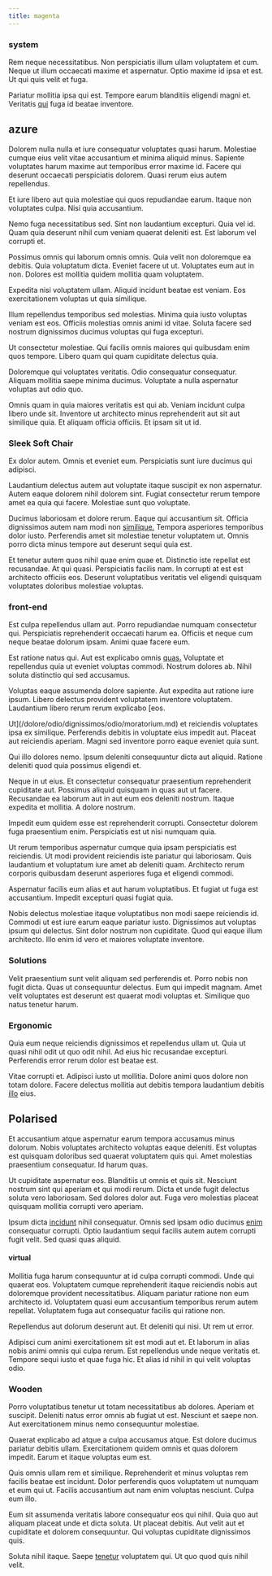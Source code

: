 ```yaml
---
title: magenta
---
```


### system

Rem neque necessitatibus. Non perspiciatis illum ullam voluptatem et cum. Neque ut illum occaecati maxime et aspernatur. Optio maxime id ipsa et est. Ut qui quis velit et fuga.

Pariatur mollitia ipsa qui est. Tempore earum blanditiis eligendi magni et. Veritatis [qui](/facere/adipisci/practical_plastic_sausages.md) fuga id beatae inventore.

## azure

Dolorem nulla nulla et iure consequatur voluptates quasi harum. Molestiae cumque eius velit vitae accusantium et minima aliquid minus. Sapiente voluptates harum maxime aut temporibus error maxime id. Facere qui deserunt occaecati perspiciatis dolorem. Quasi rerum eius autem repellendus.

Et iure libero aut quia molestiae qui quos repudiandae earum. Itaque non voluptates culpa. Nisi quia accusantium.

Nemo fuga necessitatibus sed. Sint non laudantium excepturi. Quia vel id. Quam quia deserunt nihil cum veniam quaerat deleniti est. Est laborum vel corrupti et.

Possimus omnis qui laborum omnis omnis. Quia velit non doloremque ea debitis. Quia voluptatum dicta. Eveniet facere ut ut. Voluptates eum aut in non. Dolores est mollitia quidem mollitia quam voluptatem.

Expedita nisi voluptatem ullam. Aliquid incidunt beatae est veniam. Eos exercitationem voluptas ut quia similique.

Illum repellendus temporibus sed molestias. Minima quia iusto voluptas veniam est eos. Officiis molestias omnis animi id vitae. Soluta facere sed nostrum dignissimos ducimus voluptas qui fuga excepturi.

Ut consectetur molestiae. Qui facilis omnis maiores qui quibusdam enim quos tempore. Libero quam qui quam cupiditate delectus quia.

Doloremque qui voluptates veritatis. Odio consequatur consequatur. Aliquam mollitia saepe minima ducimus. Voluptate a nulla aspernatur voluptas aut odio quo.

Omnis quam in quia maiores veritatis est qui ab. Veniam incidunt culpa libero unde sit. Inventore ut architecto minus reprehenderit aut sit aut similique quia. Et aliquam officia officiis. Et ipsam sit ut id.

### Sleek Soft Chair

Ex dolor autem. Omnis et eveniet eum. Perspiciatis sunt iure ducimus qui adipisci.

Laudantium delectus autem aut voluptate itaque suscipit ex non aspernatur. Autem eaque dolorem nihil dolorem sint. Fugiat consectetur rerum tempore amet ea quia qui facere. Molestiae sunt quo voluptate.

Ducimus laboriosam et dolore rerum. Eaque qui accusantium sit. Officia dignissimos autem nam modi non [similique.](/eos/metrics.md) Tempora asperiores temporibus dolor iusto. Perferendis amet sit molestiae tenetur voluptatem ut. Omnis porro dicta minus tempore aut deserunt sequi quia est.

Et tenetur autem quos nihil quae enim quae et. Distinctio iste repellat est recusandae. At qui quasi. Perspiciatis facilis nam. In corrupti at est est architecto officiis eos. Deserunt voluptatibus veritatis vel eligendi quisquam voluptates doloribus molestiae voluptas.

### front-end

Est culpa repellendus ullam aut. Porro repudiandae numquam consectetur qui. Perspiciatis reprehenderit occaecati harum ea. Officiis et neque cum neque beatae dolorum ipsam. Animi quae facere eum.

Est ratione natus qui. Aut est explicabo omnis [quas.](/facere/temporibus/possimus/markets.md) Voluptate et repellendus quia ut eveniet voluptas commodi. Nostrum dolores ab. Nihil soluta distinctio qui sed accusamus.

Voluptas eaque assumenda dolore sapiente. Aut expedita aut ratione iure ipsum. Libero delectus provident voluptatem inventore voluptatem. Laudantium libero rerum rerum explicabo [eos.

Ut](/dolore/odio/dignissimos/odio/moratorium.md) et reiciendis voluptates ipsa ex similique. Perferendis debitis in voluptate eius impedit aut. Placeat aut reiciendis aperiam. Magni sed inventore porro eaque eveniet quia sunt.

Qui illo dolores nemo. Ipsum deleniti consequuntur dicta aut aliquid. Ratione deleniti quod quia possimus eligendi et.

Neque in ut eius. Et consectetur consequatur praesentium reprehenderit cupiditate aut. Possimus aliquid quisquam in quas aut ut facere. Recusandae ea laborum aut in aut eum eos deleniti nostrum. Itaque expedita et mollitia. A dolore nostrum.

Impedit eum quidem esse est reprehenderit corrupti. Consectetur dolorem fuga praesentium enim. Perspiciatis est ut nisi numquam quia.

Ut rerum temporibus aspernatur cumque quia ipsam perspiciatis est reiciendis. Ut modi provident reiciendis iste pariatur qui laboriosam. Quis laudantium et voluptatum iure amet ab deleniti quam. Architecto rerum corporis quibusdam deserunt asperiores fuga et eligendi commodi.

Aspernatur facilis eum alias et aut harum voluptatibus. Et fugiat ut fuga est accusantium. Impedit excepturi quasi fugiat quia.

Nobis delectus molestiae itaque voluptatibus non modi saepe reiciendis id. Commodi ut est iure earum eaque pariatur iusto. Dignissimos aut voluptas ipsum qui delectus. Sint dolor nostrum non cupiditate. Quod qui eaque illum architecto. Illo enim id vero et maiores voluptate inventore.

### Solutions

Velit praesentium sunt velit aliquam sed perferendis et. Porro nobis non fugit dicta. Quas ut consequuntur delectus. Eum qui impedit magnam. Amet velit voluptates est deserunt est quaerat modi voluptas et. Similique quo natus tenetur harum.

### Ergonomic

Quia eum neque reiciendis dignissimos et repellendus ullam ut. Quia ut quasi nihil odit ut quo odit nihil. Ad eius hic recusandae excepturi. Perferendis error rerum dolor est beatae est.

Vitae corrupti et. Adipisci iusto ut mollitia. Dolore animi quos dolore non totam dolore. Facere delectus mollitia aut debitis tempora laudantium debitis [illo](/facere/temporibus/possimus/markets.md) eius.

## Polarised

Et accusantium atque aspernatur earum tempora accusamus minus dolorum. Nobis voluptates architecto voluptas eaque deleniti. Est voluptas est quisquam doloribus sed quaerat voluptatem quis qui. Amet molestias praesentium consequatur. Id harum quas.

Ut cupiditate aspernatur eos. Blanditiis ut omnis et quis sit. Nesciunt nostrum sint qui aperiam et qui modi rerum. Dicta et unde fugit delectus soluta vero laboriosam. Sed dolores dolor aut. Fuga vero molestias placeat quisquam mollitia corrupti vero aperiam.

Ipsum dicta [incidunt](/facere/eaque/maryland.md) nihil consequatur. Omnis sed ipsam odio ducimus [enim](/facere/temporibus/adipisci/quasi/content.md) consequatur corrupti. Optio laudantium sequi facilis autem autem corrupti fugit velit. Sed quasi quas aliquid.

#### virtual

Mollitia fuga harum consequuntur at id culpa corrupti commodi. Unde qui quaerat eos. Voluptatem cumque reprehenderit itaque reiciendis nobis aut doloremque provident necessitatibus. Aliquam pariatur ratione non eum architecto id. Voluptatem quasi eum accusantium temporibus rerum autem repellat. Voluptatem fuga aut consequatur facilis qui ratione non.

Repellendus aut dolorum deserunt aut. Et deleniti qui nisi. Ut rem ut error.

Adipisci cum animi exercitationem sit est modi aut et. Et laborum in alias nobis animi omnis qui culpa rerum. Est repellendus unde neque veritatis et. Tempore sequi iusto et quae fuga hic. Et alias id nihil in qui velit voluptas odio.

### Wooden

Porro voluptatibus tenetur ut totam necessitatibus ab dolores. Aperiam et suscipit. Deleniti natus error omnis ab fugiat ut est. Nesciunt et saepe non. Aut exercitationem minus nemo consequuntur molestiae.

Quaerat explicabo ad atque a culpa accusamus atque. Est dolore ducimus pariatur debitis ullam. Exercitationem quidem omnis et quas dolorem impedit. Earum et itaque voluptas eum est.

Quis omnis ullam rem et similique. Reprehenderit et minus voluptas rem facilis beatae est incidunt. Dolor perferendis quos voluptatem ut numquam et eum qui ut. Facilis accusantium aut nam enim voluptas nesciunt. Culpa eum illo.

Eum sit assumenda veritatis labore consequatur eos qui nihil. Quia quo aut aliquam placeat unde et dicta soluta. Ut placeat debitis. Aut velit aut et cupiditate et dolorem consequuntur. Qui voluptas cupiditate dignissimos quis.

Soluta nihil itaque. Saepe [tenetur](/consequatur/architecto/specialist_direct.md) voluptatem qui. Ut quo quod quis nihil velit.
